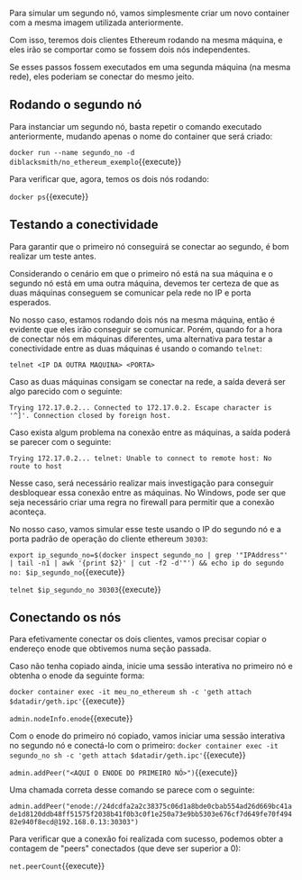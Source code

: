 Para simular um segundo nó, vamos simplesmente criar um novo container com a mesma imagem utilizada anteriormente.

Com isso, teremos dois clientes Ethereum rodando na mesma máquina, e eles irão se comportar como se fossem dois nós independentes.

Se esses passos fossem executados em uma segunda máquina (na mesma rede), eles poderiam se conectar do mesmo jeito.

## Rodando o segundo nó

Para instanciar um segundo nó, basta repetir o comando executado anteriormente, mudando apenas o nome do container que será criado:

`docker run --name segundo_no -d diblacksmith/no_ethereum_exemplo`{{execute}}

Para verificar que, agora, temos os dois nós rodando:

`docker ps`{{execute}}

## Testando a conectividade

Para garantir que o primeiro nó conseguirá se conectar ao segundo, é bom realizar um teste antes.

Considerando o cenário em que o primeiro nó está na sua máquina e o segundo nó está em uma outra máquina, devemos ter certeza de que as duas máquinas conseguem se comunicar pela rede no IP e porta esperados.

No nosso caso, estamos rodando dois nós na mesma máquina, então é evidente que eles irão conseguir se comunicar. Porém, quando for a hora de conectar nós em máquinas diferentes, uma alternativa para testar a conectividade entre as duas máquinas é usando o comando `telnet`:

`telnet <IP DA OUTRA MAQUINA> <PORTA>`

Caso as duas máquinas consigam se conectar na rede, a saída deverá ser algo parecido com o seguinte:

`Trying 172.17.0.2...
Connected to 172.17.0.2.
Escape character is '^]'.
Connection closed by foreign host.`

Caso exista algum problema na conexão entre as máquinas, a saída poderá se parecer com o seguinte:

`Trying 172.17.0.2...
telnet: Unable to connect to remote host: No route to host`

Nesse caso, será necessário realizar mais investigação para conseguir desbloquear essa conexão entre as máquinas. No Windows, pode ser que seja necessário criar uma regra no firewall para permitir que a conexão aconteça.

No nosso caso, vamos simular esse teste usando o IP do segundo nó e a porta padrão de operação do cliente ethereum `30303`:

`export ip_segundo_no=$(docker inspect segundo_no | grep '"IPAddress"' | tail -n1 | awk '{print $2}' | cut -f2 -d'"') && echo ip do segundo no: $ip_segundo_no`{{execute}}

`telnet $ip_segundo_no 30303`{{execute}}

## Conectando os nós

Para efetivamente conectar os dois clientes, vamos precisar copiar o endereço enode que obtivemos numa seção passada.

Caso não tenha copiado ainda, inicie uma sessão interativa no primeiro nó e obtenha o enode da seguinte forma:

`docker container exec -it meu_no_ethereum sh -c 'geth attach $datadir/geth.ipc'`{{execute}}

`admin.nodeInfo.enode`{{execute}}

Com o enode do primeiro nó copiado, vamos iniciar uma sessão interativa no segundo nó e conectá-lo com o primeiro:
`docker container exec -it segundo_no sh -c 'geth attach $datadir/geth.ipc'`{{execute}}

`admin.addPeer("<AQUI O ENODE DO PRIMEIRO NÓ>")`{{execute}}

Uma chamada correta desse comando se parece com o seguinte:

`admin.addPeer("enode://24dcdfa2a2c38375c06d1a8bde0cbab554ad26d669bc41ade1d8120ddb48ff51575f2038b41f0b3c0f1e250a73e9bb5303e676cf7d649fe70f49482e940f8ecd@192.168.0.13:30303")`

Para verificar que a conexão foi realizada com sucesso, podemos obter a contagem de "peers" conectados (que deve ser superior a 0):

`net.peerCount`{{execute}}